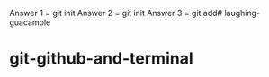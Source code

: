 Answer 1 = git init
Answer 2 = git init
Answer 3 = git add# laughing-guacamole
# git-github-and-terminal
